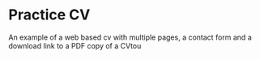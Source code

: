 # Practice CV

An example of a web based cv with multiple pages, a contact form and a download link to a PDF copy of a CVtou